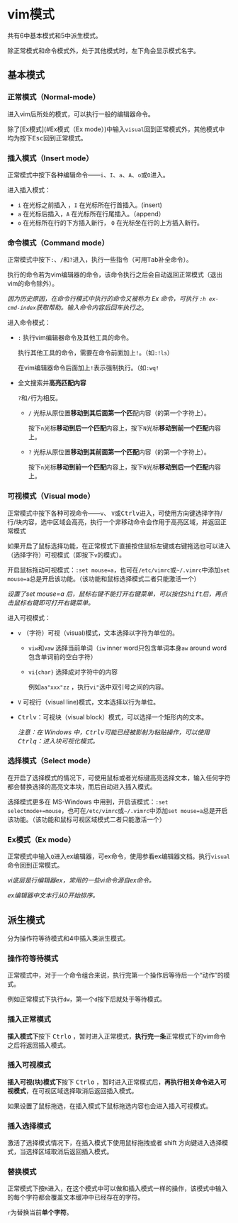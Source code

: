 # vim模式

共有6中基本模式和5中派生模式。

除正常模式和命令模式外，处于其他模式时，左下角会显示模式名字。

## 基本模式

### 正常模式（Normal-mode）

进入vim后所处的模式，可以执行一般的编辑器命令。

除了[Ex模式](#Ex模式（Ex mode）)中输入`visual`回到正常模式外，其他模式中均为按下<kbd>Esc</kbd>回到正常模式。

### 插入模式（Insert mode）

正常模式中按下各种编辑命令——`i`、`I`、`a`、`A`、`o`或`O`进入。

进入插入模式：

- `i`  在光标之前插入 ，`I`  在光标所在行首插入。(insert)
- `a`  在光标后插入，`A`  在光标所在行尾插入。（append）
- `o`  在光标所在行的下方插入新行， `O`  在光标坐在行的上方插入新行。

### 命令模式（Command mode）

正常模式中按下`:`、`/`和`?`进入，执行一些指令（可用<kbd>Tab</kbd>补全命令）。

执行的命令若为vim编辑器的命令，该命令执行之后会自动返回正常模式（退出vim的命令除外）。

*因为历史原因，在命令行模式中执行的命令又被称为 Ex 命令，可执行 `:h ex-cmd-index`获取帮助。输入命令内容后回车执行之*。

进入命令模式：

- `:`   执行vim编辑器命令及其他工具的命令。

  执行其他工具的命令，需要在命令前面加上`!`。（如`:!ls`）

  在vim编辑器命令后面加上`!`表示强制执行。（如`:wq!`

- 全文搜索并**高亮匹配内容**

  `?`和`/`行为相反。

  - `/`   光标从原位置**移动到其后面第一个匹**配内容（的第一个字符上）。

    按下`n`光标**移动到后一个匹配**内容上，按下`N`光标**移动到前一个匹配**内容上。

  - `?`   光标从原位置**移动到其前面第一个匹配**内容（的第一个字符上）。

    按下`n`光标**移动到前一个匹配**内容上，按下`N`光标**移动到后一个匹配**内容上。

### 可视模式（Visual mode）

正常模式中按下各种可视命令——`v`、 `V`或<kbd>Ctrl</kbd><kbd>v</kbd>进入，可使用方向键选择字符/行/块内容，选中区域会高亮，执行一个非移动命令会作用于高亮区域，并返回正常模式

如果开启了鼠标选择功能，在正常模式下直接按住鼠标左键或右键拖选也可以进入（选择字符）可视模式（即按下`v`的模式）。

开启鼠标拖动可视模式：`:set mouse=a`，也可在`/etc/vimrc`或`~/.vimrc`中添加`set mouse=a`总是开启该功能。（该功能和鼠标选择模式二者只能激活一个）

*设置了set mouse=a 后，鼠标右键不能打开右键菜单，可以按住<kbd>Shift</kbd>后，再点击鼠标右键即可打开右键菜单。*

进入可视模式：

- `v`  （字符）可视（visual)模式，文本选择以字符为单位的。

  - `viw`和`vaw`  选择当前单词（`iw` inner word只包含单词本身`aw` around word 包含单词前的空白字符）

  - `vi{char}`  选择成对字符中的内容

    例如`aa"xxx"zz` ，执行`vi"`选中双引号之间的内容。

- `V`  可视行（visual line)模式，文本选择以行为单位。

- <kbd>Ctrl</kbd><kbd>v</kbd>：可视块（visual block）模式，可以选择一个矩形内的文本。

  *注意：在 Windows 中，<kbd>Ctrl</kbd><kbd>v</kbd>可能已经被影射为粘贴操作，可以使用<kbd>Ctrl</kbd><kbd>q</kbd>：进入块可视化模式。*

### 选择模式（Select mode）

在开启了选择模式的情况下，可使用鼠标或者光标键高亮选择文本，输入任何字符都会替换选择的高亮文本块，而后自动进入插入模式。

选择模式更多在 MS-Windows 中用到，开启该模式：`:set selectmode+=mouse`，也可在`/etc/vimrc`或`~/.vimrc`中添加`set mouse=a`总是开启该功能。（该功能和鼠标可视区域模式二者只能激活一个）

### Ex模式（Ex mode）

正常模式中输入`Q`进入ex编辑器，可ex命令，使用参看ex编辑器文档。执行`visual`命令回到正常模式。

*vi底层是行编辑器ex，常用的一些vi命令源自ex命令。*

*ex编辑器中文本行从0开始排序。*

## 派生模式

分为操作符等待模式和4中插入类派生模式。

### 操作符等待模式

正常模式中，对于一个命令组合来说，执行完第一个操作后等待后一个“动作”的模式。

例如正常模式下执行`dw`，第一个`d`按下后就处于等待模式。

### 插入正常模式

**插入模式下**按下 <kbd>Ctrl</kbd><kbd>o</kbd> ，暂时进入正常模式，**执行完一条**正常模式下的vim命令之后将返回插入模式。

### 插入可视模式

**插入可视(块)模式下**按下 <kbd>Ctrl</kbd><kbd>o</kbd> ，暂时进入正常模式后，**再执行相关命令进入可视模式**，在可视区域选择取消后返回插入模式。

如果设置了鼠标拖选，在插入模式下鼠标拖选内容也会进入插入可视模式。

### 插入选择模式

激活了选择模式情况下，在插入模式下使用鼠标拖拽或者 shift 方向键进入选择模式，当选择区域取消后返回插入模式。

### 替换模式

正常模式下按`R`进入，在这个模式中可以做和插入模式一样的操作，该模式中输入的每个字符都会覆盖文本缓冲中已经存在的字符。

`r`为替换当前**单个字符**。